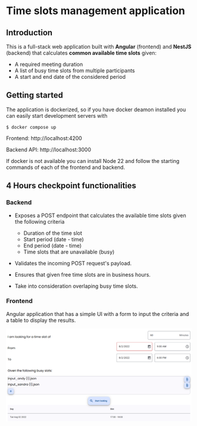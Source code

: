 # Time slots management application

## Introduction 

This is a full-stack web application built with **Angular** (frontend) and **NestJS** (backend) that calculates **common available time slots** given:
- A required meeting duration
- A list of busy time slots from multiple participants
- A start and end date of the considered period

## Getting started

The application is dockerized, so if you have docker deamon installed you can easily start development servers with 

```
$ docker compose up
```

Frontend: http://localhost:4200

Backend API: http://localhost:3000

If docker is not available you can install Node 22 and follow the starting commands of each of the frontend and backend.

## 4 Hours checkpoint functionalities

### Backend

* Exposes a POST endpoint that calculates the available time slots given the following criteria
    * Duration of the time slot
    * Start period (date - time)
    * End period (date - time)
    * Time slots that are unavailable (busy)

* Validates the incoming POST request's payload.

* Ensures that given free time slots are in business hours.

* Take into consideration overlaping busy time slots.

### Frontend

Angular application that has a simple UI with a form to input the criteria and a table to display the results.

![alt text](images/previous-ui.png)

